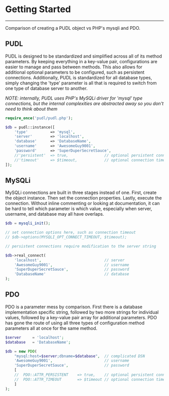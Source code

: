 # Getting Started
---
Comparison of creating a PUDL object vs PHP's mysqli and PDO.


## PUDL

PUDL is designed to be standardized and simplified across all of its method
parameters. By keeping everything in a key-value pair, configurations are easier
to manage and pass between methods. This also allows for additional optional
parameters to be configured, such as persistent connections. Additionally, PUDL
is standardized for all database types, simply changing the 'type' parameter is
all that is required to switch from one type of database server to another.

_NOTE: internally, PUDL uses PHP's MySQLi driver for 'mysql' type connections,
but the internal complexities are abstracted away so you don't need to think
about them_

```php
require_once('pudl/pudl.php');

$db = pudl::instance([
	'type'			=> 'mysql',
	'server'		=> 'localhost',
	'database'		=> 'DatabaseName',
	'username'		=> 'AwesomeGuy9001',
	'password'		=> 'SuperDuperSecretSauce',
	//'persistent'	=> true,				// optional persistent connection
	//'timeout'		=> $timeout,			// optional connection timeout
]);
```


## MySQLi

MySQLi connections are built in three stages instead of one. First, create the
object instance. Then set the connection properties. Lastly, execute the
connection. Without inline commenting or looking at documentation, it can be
hard to tell which parameter is which value, especially when server, username,
and database may all have overlaps.

```php
$db = mysqli_init();

// set connection options here, such as connection timeout
// $db->options(MYSQLI_OPT_CONNECT_TIMEOUT,	$timeout);

// persistent connections require modification to the server string

$db->real_connect(
	'localhost',							// server
	'AwesomeGuy9001',						// username
	'SuperDuperSecretSauce',				// password
	'DatabaseName'							// database
);
```


## PDO

PDO is a parameter mess by comparison. First there is a database implementation
specific string, followed by two more strings for individual values, followed by
a key-value pair array for additional parameters. PDO has gone the route of
using all three types of configuration method parameters all at once for the
same method.

```php
$server		= 'localhost';
$database	= 'DatabaseName';

$db = new PDO(
	"mysql:host=$server;dbname=$database",	// complicated DSN
	'AwesomeGuy9001',						// username
	'SuperDuperSecretSauce',				// password
	[
	//	PDO::ATTR_PERSISTENT	=> true,	// optional persistent connection
	//	PDO::ATTR_TIMEOUT		=> $timeout	// optional connection timeout
	]
);
```
